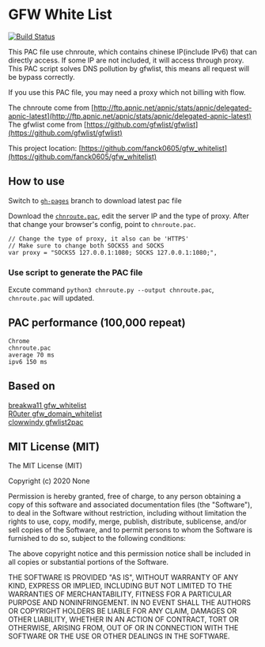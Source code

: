 # GFW White List

[![Build Status](https://travis-ci.org/fanck0605/gfw_whitelist.svg?branch=master)](https://travis-ci.org/fanck0605/gfw_whitelist)

This PAC file use chnroute, which contains chinese IP(include IPv6) that can directly access.
If some IP are not included, it will access through proxy. This PAC script solves DNS pollution
by gfwlist, this means all request will be bypass correctly.

If you use this PAC file, you may need a proxy which not billing with flow.

The chnroute come from [http://ftp.apnic.net/apnic/stats/apnic/delegated-apnic-latest](http://ftp.apnic.net/apnic/stats/apnic/delegated-apnic-latest)  
The gfwlist come from [https://github.com/gfwlist/gfwlist](https://github.com/gfwlist/gfwlist)

This project location: [https://github.com/fanck0605/gfw_whitelist](https://github.com/fanck0605/gfw_whitelist)

## How to use

Switch to [`gh-pages`](https://github.com/fanck0605/gfw_whitelist/tree/gh-pages) branch to download latest pac file

Download the [`chnroute.pac`](https://raw.githubusercontent.com/fanck0605/gfw_whitelist/gh-pages/chnroute.pac),
edit the server IP and the type of proxy. After that change your browser's config, point to `chnroute.pac`.

    // Change the type of proxy, it also can be 'HTTPS'
    // Make sure to change both SOCKS5 and SOCKS
    var proxy = "SOCKS5 127.0.0.1:1080; SOCKS 127.0.0.1:1080;",

### Use script to generate the PAC file

Excute command `python3 chnroute.py --output chnroute.pac`, `chnroute.pac` will updated.  

## PAC performance (100,000 repeat)

    Chrome
    chnroute.pac
    average 70 ms
    ipv6 150 ms

## Based on

[breakwa11 gfw_whitelist](https://github.com/breakwa11/gfw_whitelist)  
[R0uter gfw_domain_whitelist](https://github.com/R0uter/gfw_domain_whitelist)  
[clowwindy gfwlist2pac](https://github.com/clowwindy/gfwlist2pac)

## MIT License (MIT)

The MIT License (MIT)

Copyright (c) 2020 None

Permission is hereby granted, free of charge, to any person obtaining a copy
of this software and associated documentation files (the "Software"), to deal
in the Software without restriction, including without limitation the rights
to use, copy, modify, merge, publish, distribute, sublicense, and/or sell
copies of the Software, and to permit persons to whom the Software is
furnished to do so, subject to the following conditions:

The above copyright notice and this permission notice shall be included in all
copies or substantial portions of the Software.

THE SOFTWARE IS PROVIDED "AS IS", WITHOUT WARRANTY OF ANY KIND, EXPRESS OR
IMPLIED, INCLUDING BUT NOT LIMITED TO THE WARRANTIES OF MERCHANTABILITY,
FITNESS FOR A PARTICULAR PURPOSE AND NONINFRINGEMENT. IN NO EVENT SHALL THE
AUTHORS OR COPYRIGHT HOLDERS BE LIABLE FOR ANY CLAIM, DAMAGES OR OTHER
LIABILITY, WHETHER IN AN ACTION OF CONTRACT, TORT OR OTHERWISE, ARISING FROM,
OUT OF OR IN CONNECTION WITH THE SOFTWARE OR THE USE OR OTHER DEALINGS IN THE
SOFTWARE.
